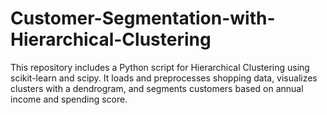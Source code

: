 # Customer-Segmentation-with-Hierarchical-Clustering
This repository includes a Python script for Hierarchical Clustering using scikit-learn and scipy. It loads and preprocesses shopping data, visualizes clusters with a dendrogram, and segments customers based on annual income and spending score.

